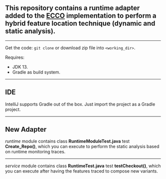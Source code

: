 ## This repository contains a runtime adapter added to the [ECCO](https://github.com/jku-isse/ecco/tree/develop) implementation to perform a hybrid feature location technique (dynamic and static analysis).
---
Get the code: `git clone` or download zip file into `<working_dir>`.

Requires:
* JDK 13.
* Gradle as build system.
---

## IDE

IntelliJ supports Gradle out of the box. Just import the project as a Gradle project.

---
## New Adapter
*runtime* module contains class __RuntimeModuleTest.java__  test __Create_Repo()__, which you can execute to perform the static analysis based on runtime monitoring traces.

---
*service* module contains class __RuntimeTest.java__ test __testCheckout()__, which you can execute after having the features traced to compose new variants.
